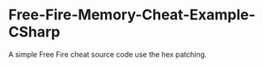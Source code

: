 # Free-Fire-Memory-Cheat-Example-CSharp
 A simple Free Fire cheat source code use the hex patching.
